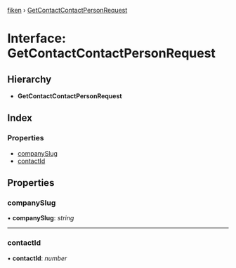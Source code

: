 [fiken](../README.md) › [GetContactContactPersonRequest](getcontactcontactpersonrequest.md)

# Interface: GetContactContactPersonRequest

## Hierarchy

* **GetContactContactPersonRequest**

## Index

### Properties

* [companySlug](getcontactcontactpersonrequest.md#companyslug)
* [contactId](getcontactcontactpersonrequest.md#contactid)

## Properties

###  companySlug

• **companySlug**: *string*

___

###  contactId

• **contactId**: *number*

